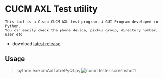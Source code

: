 # CUCM AXL Test utility


```
This tool is a Cisco CUCM AXL test program. A GUI Program developed in Python.
You can easily check the phone device, pickup group, directory number, user etc
```
- download [latest release](https://github.com/insung-infomation/cucmtest)

## Usage
> python.exe cmAxlTablePyQt.py
![cucm tester screenshot1](https://user-images.githubusercontent.com/87967653/127253053-cb57efbc-3f89-4fbd-abf0-9245d1ef5bac.png)
